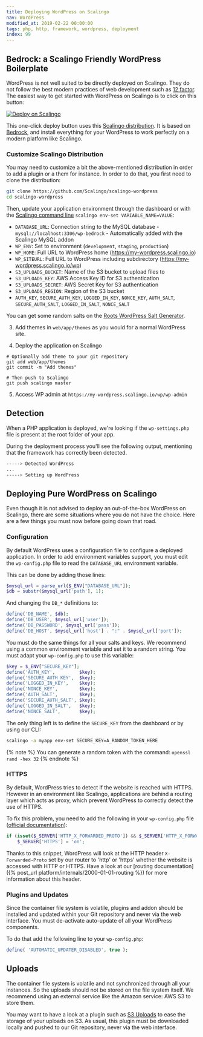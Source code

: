 ```yaml
---
title: Deploying WordPress on Scalingo
nav: WordPress
modified_at: 2019-02-22 00:00:00
tags: php, http, framework, wordpress, deployment
index: 99
---
```


## Bedrock: a Scalingo Friendly WordPress Boilerplate

WordPress is not well suited to be directly deployed on Scalingo. They do not follow the best modern
practices of web development such as [12 factor](https://12factor.net/). The easiest way to get
started with WordPress on Scalingo is to click on this button:

[![Deploy on
Scalingo](https://cdn.scalingo.com/deploy/button.svg)](https://my.scalingo.com/deploy?source=https://github.com/Scalingo/scalingo-wordpress)

This one-click deploy button uses this [Scalingo
distribution](https://github.com/Scalingo/scalingo-wordpress). It is based on
[Bedrock](https://roots.io/bedrock/), and install everything for your WordPress to work perfectly on
a modern platform like Scalingo.

### Customize Scalingo Distribution

You may need to customize a bit the above-mentioned distribution in order to add a plugin or a them
for instance. In order to do that, you first need to clone the distribution:

```bash
git clone https://github.com/Scalingo/scalingo-wordpress
cd scalingo-wordpress
```

Then, update your application environment through the dashboard or with the
[Scalingo command line](http://cli.scalingo.com) `scalingo env-set VARIABLE_NAME=VALUE`:

* `DATABASE_URL`: Connection string to the MySQL database - `mysql://localhost:3306/wp-bedrock` - Automatically added with the Scalingo MySQL addon
* `WP_ENV`: Set to environment (`development`, `staging`, `production`)
* `WP_HOME`: Full URL to WordPress home (https://my-wordpress.scalingo.io)
* `WP_SITEURL`: Full URL to WordPress including subdirectory (https://my-wordpress.scalingo.io/wp)
* `S3_UPLOADS_BUCKET`: Name of the S3 bucket to upload files to
* `S3_UPLOADS_KEY`: AWS Access Key ID for S3 authentication
* `S3_UPLOADS_SECRET`: AWS Secret Key for S3 authentication
* `S3_UPLOADS_REGION`: Region of the S3 bucket
* `AUTH_KEY`, `SECURE_AUTH_KEY`, `LOGGED_IN_KEY`, `NONCE_KEY`, `AUTH_SALT`, `SECURE_AUTH_SALT`, `LOGGED_IN_SALT`, `NONCE_SALT`

You can get some random salts on the [Roots WordPress Salt Generator](https://roots.io/salts.html).

3. Add themes in `web/app/themes` as you would for a normal WordPress site.

4. Deploy the application on Scalingo

```
# Optionally add theme to your git repository
git add web/app/themes
git commit -m "Add themes"

# Then push to Scalingo
git push scalingo master
```

5. Access WP admin at `https://my-wordpress.scalingo.io/wp/wp-admin`

## Detection

When a PHP application is deployed, we're looking if the `wp-settings.php` file
is present at the root folder of your app.

During the deployment process you'll see the following output, mentioning that
the framework has correctly been detected.

```bash
-----> Detected WordPress
...
-----> Setting up WordPress
```

## Deploying Pure WordPress on Scalingo

Even though it is not advised to deploy an out-of-the-box WordPress on Scalingo, there are some
situations where you do not have the choice. Here are a few things you must now before going down
that road.

### Configuration

By default WordPress uses a configuration file to configure a deployed
application. In order to add environment variables support, you must edit the
`wp-config.php` file to read the `DATABASE_URL` environment variable.

This can be done by adding those lines:

```php
$mysql_url = parse_url($_ENV["DATABASE_URL"]);
$db = substr($mysql_url['path'], 1);
```

And changing the `DB_*` definitions to:

```php
define('DB_NAME', $db);
define('DB_USER', $mysql_url['user']);
define('DB_PASSWORD', $mysql_url['pass']);
define('DB_HOST', $mysql_url['host'] . ":" . $mysql_url['port']);
```

You must do the same things for all your salts and keys. We recommend using a
common environment variable and set it to a random string. You must adapt your
`wp-config.php` to use this variable:

```php
$key = $_ENV["SECURE_KEY"];
define('AUTH_KEY',         $key);
define('SECURE_AUTH_KEY',  $key);
define('LOGGED_IN_KEY',    $key);
define('NONCE_KEY',        $key);
define('AUTH_SALT',        $key);
define('SECURE_AUTH_SALT', $key);
define('LOGGED_IN_SALT',   $key);
define('NONCE_SALT',       $key);
```

The only thing left is to define the `SECURE_KEY` from the dashboard or by
using our CLI:

```bash
scalingo -a myapp env-set SECURE_KEY=A_RANDOM_TOKEN_HERE
```

{% note %}
  You can generate a random token with the command: `openssl rand -hex 32`
{% endnote %}

### HTTPS

By default, WordPress tries to detect if the website is reached with HTTPS.
However in an environment like Scalingo, applications are behind a routing
layer which acts as proxy, which prevent WordPress to correctly detect the use
of HTTPS.

To fix this problem, you need to add the following in your `wp-config.php` file
([official
documentation](https://codex.wordpress.org/Function_Reference/is_ssl#Notes)):

```php
if (isset($_SERVER['HTTP_X_FORWARDED_PROTO']) && $_SERVER['HTTP_X_FORWARDED_PROTO'] == 'https')
    $_SERVER['HTTPS'] = 'on';
```

Thanks to this snippet, WordPress will look at the HTTP header
`X-Forwarded-Proto` set by our router to 'http' or 'https' whether the website
is accessed with HTTP or HTTPS. Have a look at our [routing
documentation]({% post_url platform/internals/2000-01-01-routing %}) for more
information about this header.

### Plugins and Updates

Since the container file system is volatile, plugins and addon should be
installed and updated within your Git repository and never via the web
interface. You must de-activate auto-update of all your WordPress components.

To do that add the following line to your `wp-config.php`:

```php
define( 'AUTOMATIC_UPDATER_DISABLED', true );
```

## Uploads

The container file system is volatile and not synchronized through all your
instances. So the uploads should not be stored on the file system itself. We
recommend using an external service like the Amazon service: AWS S3 to store
them.

You may want to have a look at a plugin such as [S3
Uploads](https://github.com/humanmade/S3-Uploads) to ease the storage of your
uploads on S3. As usual, this plugin must be downloaded locally and pushed to
our Git repository, never via the web interface.

